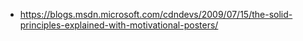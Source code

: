 - https://blogs.msdn.microsoft.com/cdndevs/2009/07/15/the-solid-principles-explained-with-motivational-posters/
